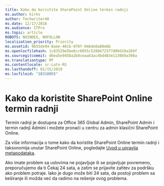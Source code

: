 ```yaml
---
title: Kako da koristite SharePoint Online termin radnji
ms.author: kirks
author: Techwriter40
ms.date: 12/17/2018
ms.audience: ITPro
ms.topic: article
ROBOTS: NOINDEX, NOFOLLOW
localization_priority: Priority
ms.assetid: 9b55de94-8aee-40cb-970f-046de0a80e6b
ms.openlocfilehash: 1c83529e5be6cc6055c528b6723f7d09d19a269f
ms.sourcegitcommit: d6ea5e9458a2b8ceaab3ac4bd483e1130b9a398a
ms.translationtype: MT
ms.contentlocale: sr-Latn-RS
ms.lasthandoff: 01/15/2019
ms.locfileid: "28310055"
---
```

# <a name="how-to-use-the-sharepoint-online-term-store"></a>Kako da koristite SharePoint Online termin radnji

Termin radnji je dostupna za Office 365 Global Admin, SharePoint Admin i termin radnji Admini i možete pronaći u centru za admin klasični SharePoint Online. 
  
Za više informacija o tome kako da koristite SharePoint Online termin radnji i taksonomija unutar SharePoint Online, pogledajte [Uvod u upravlja metapodataka](https://go.microsoft.com/fwlink/?linkid=2044674&amp;clcid=0x409).
  
Ako imate problem sa uslovima ne pojavljuje ili se pojavljuje povremeno, preporučujemo da ti Čekaj 24 sata, a zatim se prijavite zahtev za podršku ako problem potraje. Iako je dugo može biti 24 sata, da postoji problem sa keširanje ili možda već da radimo na rešenje ovog problema.
  

